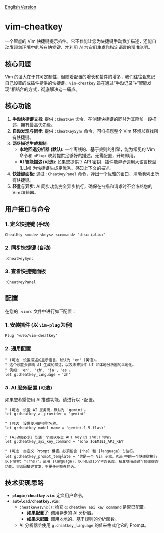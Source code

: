 [English Version](README.md)

# vim-cheatkey

一个智能的 Vim 快捷键提示插件。它不仅能让您为快捷键手动添加描述，还能自动发现您环境中的所有快捷键，并利用 AI 为它们生成您指定语言的精准说明。

## 核心问题

Vim 的强大在于其可定制性，但随着配置的增长和插件的增多，我们往往会忘记自己设置的或插件提供的快捷键。`vim-cheatkey` 旨在通过“手动记录”+“智能发现”相结合的方式，彻底解决这一痛点。

## 核心功能

1.  **手动快捷键文档**: 提供 `:CheatKey` 命令，在创建快捷键的同时为其附加一段描述，拥有最高优先级。
2.  **自动发现与同步**: 提供 `:CheatKeySync` 命令，可扫描您整个 Vim 环境以查找所有快捷键。
3.  **两级描述生成机制**:
    *   **本地回退分析器 (默认)**: 一个离线的、基于规则的引擎，能为常见的 Vim 命令和 `<Plug>` 映射提供足够好的描述。无需配置，开箱即用。
    *   **AI 智能描述 (可选)**: 如果您提供了 API 密钥，插件能异步调用大语言模型 (LLM) 为快捷键生成更优秀、感知上下文的描述。
4.  **快捷键面板**: 通过 `:CheatKeyPanel` 命令，弹出一个优雅的窗口，清晰地列出所有快捷键。
5.  **轻量与异步**: AI 同步功能完全异步执行，确保在扫描和请求时不会冻结您的 Vim 编辑器。

## 用户接口与命令

### 1. 定义快捷键 (手动)
`CheatKey <mode> <keys> <command> "description"`

### 2. 同步快捷键 (自动)
`:CheatKeySync`

### 3. 查看快捷键面板
`:CheatKeyPanel`

## 配置

在您的 `.vimrc` 文件中进行如下配置：

### 1. 安装插件 (以 `vim-plug` 为例)
```vim
Plug 'wu9o/vim-cheatkey'
```

### 2. 通用配置
```vim
" (可选) 设置描述的显示语言，默认为 'en' (英语)。
" 这个设置会影响 AI 生成的描述，以及未来插件 UI 和本地分析器的本地化。
" 例如: 'en', 'zh', 'ja', 'es'。
let g:cheatkey_language = 'zh'
```

### 3. AI 服务配置 (可选)

如果您希望使用 AI 描述功能，请进行以下配置。

```vim
" (可选) 设置 AI 服务商，默认为 'gemini'。
let g:cheatkey_ai_provider = 'gemini'

" (可选) 设置使用的模型名称。
let g:cheatkey_model_name = 'gemini-1.5-flash'

" (AI功能必须) 设置一个能获取您 API Key 的 shell 命令。
let g:cheatkey_api_key_command = 'echo $GEMINI_API_KEY'

" (可选) 自定义 Prompt 模板。必须包含 {rhs} 和 {language} 占位符。
let g:cheatkey_prompt_template = '你是一个 Vim 专家。Vim 中的一个快捷键执行以下命令: "{rhs}"。请用 {language}，以不超过15个字的长度，精准地描述这个快捷键的功能。只返回描述文本，不要任何额外的话。'
```

## 技术实现思路

- **`plugin/cheatkey.vim`**: 定义用户命令。
- **`autoload/cheatkey.vim`**:
  - `cheatkey#sync()`: 检查 `g:cheatkey_api_key_command` 是否已配置。
    - **如果配置了**: 调用异步的 AI 分析器。
    - **如果未配置**: 调用本地的、基于规则的分析函数。
  - AI 分析器会使用 `g:cheatkey_language` 的值来格式化它的 Prompt。